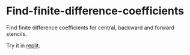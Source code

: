# Find-finite-difference-coefficients
Find finite difference coefficients for central, backward and forward stencils.

Try it in [replit](https://replit.com/@luisleo526/Find-finite-difference-coefficients?v=1).

